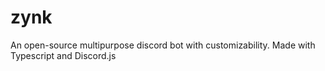 # zynk
An open-source multipurpose discord bot with customizability. Made with Typescript and Discord.js
